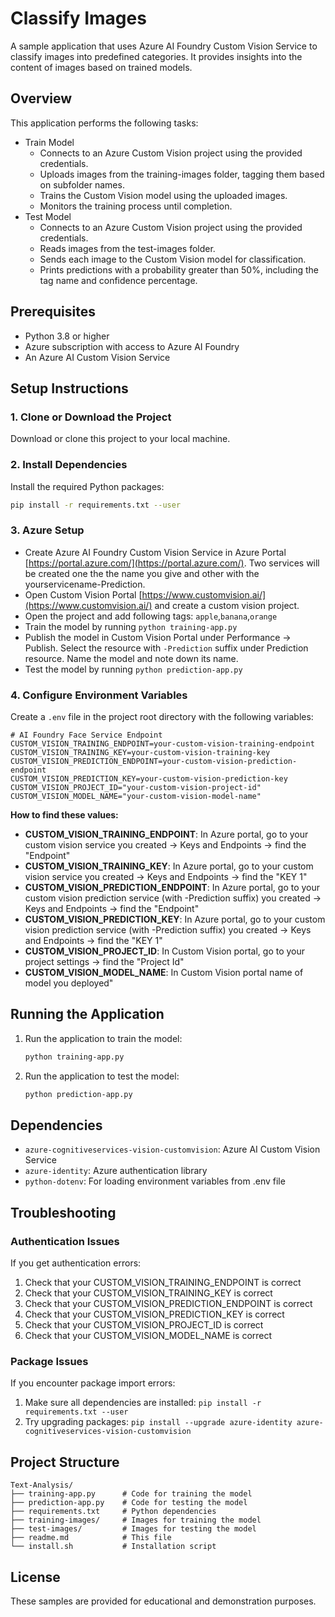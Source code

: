 # Classify Images

A sample application that uses Azure AI Foundry Custom Vision Service to classify images into predefined categories. It provides insights into the content of images based on trained models.


## Overview

This application performs the following tasks:
- Train Model 
  - Connects to an Azure Custom Vision project using the provided credentials.
  - Uploads images from the training-images folder, tagging them based on subfolder names.
  - Trains the Custom Vision model using the uploaded images.
  - Monitors the training process until completion.
- Test Model 
  - Connects to an Azure Custom Vision project using the provided credentials.
  - Reads images from the test-images folder.
  - Sends each image to the Custom Vision model for classification.
  - Prints predictions with a probability greater than 50%, including the tag name and confidence percentage.


## Prerequisites

- Python 3.8 or higher
- Azure subscription with access to Azure AI Foundry
- An Azure AI Custom Vision Service

## Setup Instructions

### 1. Clone or Download the Project

Download or clone this project to your local machine.

### 2. Install Dependencies

Install the required Python packages:

```bash
pip install -r requirements.txt --user
```

### 3. Azure Setup 
- Create Azure AI Foundry Custom Vision Service in Azure Portal [https://portal.azure.com/](https://portal.azure.com/). Two services will be created one the the name you give and other with the yourservicename-Prediction.
- Open Custom Vision Portal [https://www.customvision.ai/](https://www.customvision.ai/) and create a custom vision project. 
- Open the project and add following tags: `apple`,`banana`,`orange`
- Train the model by running `python training-app.py`
- Publish the model in Custom Vision Portal under Performance → Publish. Select the resource with `-Prediction` suffix under Prediction resource. Name the model and note down its name. 
- Test the model by running `python prediction-app.py`



### 4. Configure Environment Variables

Create a `.env` file in the project root directory with the following variables:

```env
# AI Foundry Face Service Endpoint
CUSTOM_VISION_TRAINING_ENDPOINT=your-custom-vision-training-endpoint
CUSTOM_VISION_TRAINING_KEY=your-custom-vision-training-key
CUSTOM_VISION_PREDICTION_ENDPOINT=your-custom-vision-prediction-endpoint
CUSTOM_VISION_PREDICTION_KEY=your-custom-vision-prediction-key
CUSTOM_VISION_PROJECT_ID="your-custom-vision-project-id"
CUSTOM_VISION_MODEL_NAME="your-custom-vision-model-name"
```


**How to find these values:**

- **CUSTOM_VISION_TRAINING_ENDPOINT**: In Azure portal, go to your custom vision service you created → Keys and Endpoints → find the "Endpoint"
- **CUSTOM_VISION_TRAINING_KEY**: In Azure portal, go to your custom vision service you created → Keys and Endpoints → find the "KEY 1"
- **CUSTOM_VISION_PREDICTION_ENDPOINT**: In Azure portal, go to your custom vision prediction service (with -Prediction suffix) you created → Keys and Endpoints → find the "Endpoint"
- **CUSTOM_VISION_PREDICTION_KEY**: In Azure portal, go to your custom vision prediction service (with -Prediction suffix) you created → Keys and Endpoints → find the "KEY 1"
- **CUSTOM_VISION_PROJECT_ID**: In Custom Vision portal, go to your project settings → find the "Project Id"
- **CUSTOM_VISION_MODEL_NAME**: In Custom Vision portal name of model you deployed"


## Running the Application

1. Run the application to train the model:
   ```bash
   python training-app.py 
   ```
2. Run the application to test the model:
   ```bash
   python prediction-app.py 
   ```


## Dependencies

- `azure-cognitiveservices-vision-customvision`: Azure AI Custom Vision Service
- `azure-identity`: Azure authentication library
- `python-dotenv`: For loading environment variables from .env file

## Troubleshooting

### Authentication Issues

If you get authentication errors:
1. Check that your CUSTOM_VISION_TRAINING_ENDPOINT is correct
2. Check that your CUSTOM_VISION_TRAINING_KEY is correct
3. Check that your CUSTOM_VISION_PREDICTION_ENDPOINT is correct
4. Check that your CUSTOM_VISION_PREDICTION_KEY is correct
5. Check that your CUSTOM_VISION_PROJECT_ID is correct
6. Check that your CUSTOM_VISION_MODEL_NAME is correct


### Package Issues

If you encounter package import errors:
1. Make sure all dependencies are installed: `pip install -r requirements.txt --user`
2. Try upgrading packages: `pip install --upgrade azure-identity azure-cognitiveservices-vision-customvision`

## Project Structure

```
Text-Analysis/
├── training-app.py      # Code for training the model
├── prediction-app.py    # Code for testing the model
├── requirements.txt     # Python dependencies
├── training-images/     # Images for training the model
├── test-images/         # Images for testing the model
├── readme.md            # This file
└── install.sh           # Installation script
```


## License

These samples are provided for educational and demonstration purposes.